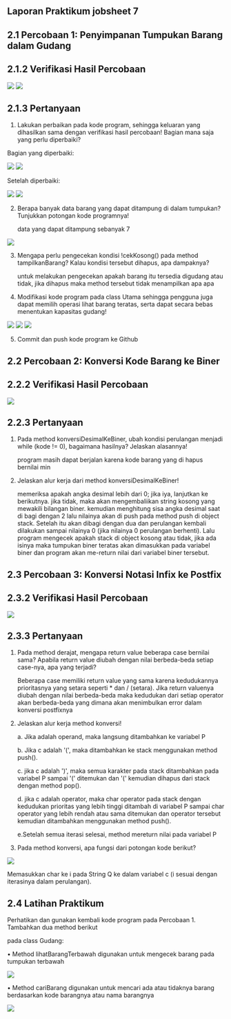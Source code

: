 ## Laporan Praktikum jobsheet 7

## 2.1 Percobaan 1: Penyimpanan Tumpukan Barang dalam Gudang

## 2.1.2 Verifikasi Hasil Percobaan

<img src = "image.png">
<img src="image-1.png">

## 2.1.3 Pertanyaan
1. Lakukan perbaikan pada kode program, sehingga keluaran yang dihasilkan sama dengan verifikasi 
hasil percobaan! Bagian mana saja yang perlu diperbaiki?

Bagian yang diperbaiki:

<img src="image-2.png">

<img src="image-5.png">

Setelah diperbaiki:

<img src="image-3.png">


<img src="image-4.png">


2. Berapa banyak data barang yang dapat ditampung di dalam tumpukan? Tunjukkan potongan kode 
programnya!

    data yang dapat ditampung sebanyak 7
<img src="image-6.png">

3. Mengapa perlu pengecekan kondisi !cekKosong() pada method tampilkanBarang? Kalau kondisi 
tersebut dihapus, apa dampaknya?

    untuk melakukan pengecekan apakah barang itu tersedia digudang atau tidak,
    jika dihapus maka method tersebut tidak menampilkan apa apa

4. Modifikasi kode program pada class Utama sehingga pengguna juga dapat memilih operasi lihat barang teratas, serta dapat secara bebas menentukan kapasitas gudang!

<img src="image-9.png">
<img src="image-7.png">
<img src ="image-8.png">

5. Commit dan push kode program ke Github

## 2.2 Percobaan 2: Konversi Kode Barang ke Biner 

## 2.2.2 Verifikasi Hasil Percobaan
<img src = "image-10.png">

## 2.2.3 Pertanyaan
1. Pada method konversiDesimalKeBiner, ubah kondisi perulangan menjadi while (kode != 0), bagaimana hasilnya? Jelaskan alasannya!

    program masih dapat berjalan karena kode barang yang di hapus bernilai min

2. Jelaskan alur kerja dari method konversiDesimalKeBiner!

    memeriksa apakah angka desimal lebih dari 0; jika iya, lanjutkan ke berikutnya. jika tidak, maka akan mengembaliikan string kosong yang mewakili bilangan biner.
    kemudian menghitung sisa angka desimal saat di bagi dengan 2 lalu nilainya akan di push pada method push di object stack. Setelah itu akan dibagi dengan dua dan perulangan kembali dilakukan sampai nilainya 0 (jika nilainya 0 perulangan berhenti). Lalu program mengecek apakah stack di object kosong atau tidak, jika ada isinya maka tumpukan biner teratas akan dimasukkan pada variabel biner dan program akan me-return nilai dari variabel biner tersebut.

## 2.3 Percobaan 3: Konversi Notasi Infix ke Postfix

## 2.3.2 Verifikasi Hasil Percobaan

<img src="image-11.png">

## 2.3.3 Pertanyaan
1. Pada method derajat, mengapa return value beberapa case bernilai sama? Apabila return 
value diubah dengan nilai berbeda-beda setiap case-nya, apa yang terjadi?

    Beberapa case memiliki return value yang sama karena kedudukannya prioritasnya yang setara seperti * dan / (setara). Jika return valuenya diubah dengan nilai berbeda-beda maka kedudukan dari setiap operator akan berbeda-beda yang dimana akan menimbulkan error dalam konversi postfixnya

2. Jelaskan alur kerja method konversi!

    a. Jika adalah operand, maka langsung ditambahkan ke variabel P

    b. Jika c adalah '(', maka ditambahkan ke stack menggunakan method push().

    c. jika c adalah ')', maka semua karakter pada stack ditambahkan pada variabel P sampai '(' ditemukan dan '(' kemudian dihapus dari stack dengan method pop().

    d. jika c adalah operator, maka char operator pada stack dengan kedudukan prioritas yang lebih tinggi ditambah di variabel P sampai char operator yang lebih rendah atau sama ditemukan dan operator tersebut kemudian ditambahkan menggunakan method push().

    e.Setelah semua iterasi selesai, method mereturn nilai pada variabel P

3. Pada method konversi, apa fungsi dari potongan kode berikut?

<img src ="image-12.png">

Memasukkan char ke i pada String Q ke dalam variabel c (i sesuai dengan iterasinya dalam perulangan).

## 2.4 Latihan Praktikum
Perhatikan dan gunakan kembali kode program pada Percobaan 1. Tambahkan dua method berikut 

pada class Gudang:

• Method lihatBarangTerbawah digunakan untuk mengecek barang pada tumpukan terbawah

<img src="image-13.png">

• Method cariBarang digunakan untuk mencari ada atau tidaknya barang berdasarkan kode
barangnya atau nama barangnya

<img src="image-14.png">




